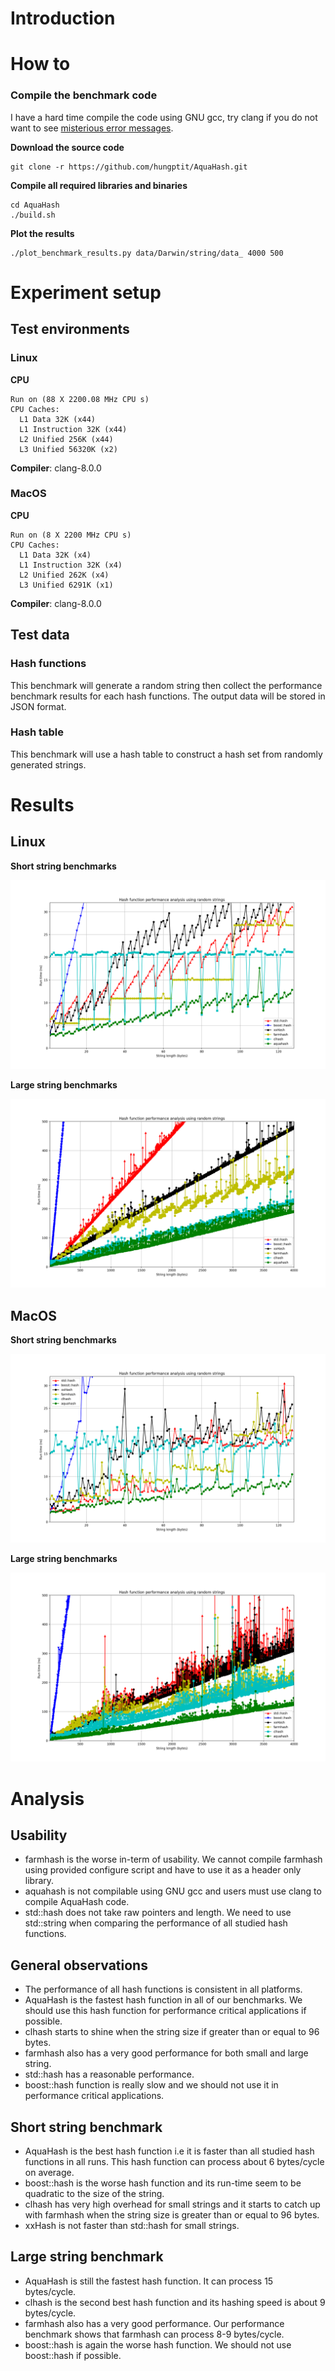 # Introduction #

# How to #

### Compile the benchmark code ###

I have a hard time compile the code using GNU gcc, try clang if you do not want to see [misterious error messages](https://github.com/jandrewrogers/AquaHash/issues/1).

**Download the source code**

``` shell
git clone -r https://github.com/hungptit/AquaHash.git
```

**Compile all required libraries and binaries**

``` shell
cd AquaHash
./build.sh
```

**Plot the results**

``` shell
./plot_benchmark_results.py data/Darwin/string/data_ 4000 500
```

# Experiment setup #

## Test environments ##

### Linux ###

**CPU**
``` shell
Run on (88 X 2200.08 MHz CPU s)
CPU Caches:
  L1 Data 32K (x44)
  L1 Instruction 32K (x44)
  L2 Unified 256K (x44)
  L3 Unified 56320K (x2)
```

**Compiler**: clang-8.0.0

### MacOS ###

**CPU**

``` shell
Run on (8 X 2200 MHz CPU s)
CPU Caches:
  L1 Data 32K (x4)
  L1 Instruction 32K (x4)
  L2 Unified 262K (x4)
  L3 Unified 6291K (x1)
```

**Compiler**: clang-8.0.0

## Test data ##

### Hash functions ###

This benchmark will generate a random string then collect the performance benchmark results for each hash functions. The output data will be stored in JSON format. 

### Hash table ###

This benchmark will use a hash table to construct a hash set from randomly generated strings.

# Results #

## Linux ##

**Short string benchmarks**

![Small string performance](small_string_linux.png) 

**Large string benchmarks**

![Large string performance](large_string_linux.png) 

## MacOS ##

**Short string benchmarks**

![Small string performance](small_string_macos.png) 

**Large string benchmarks**

![Large string performance](large_string_macos.png) 

<!-- ## Window Linux Subsystem ## -->

<!-- **Short string benchmarks** -->

<!-- ![Small string performance](small_string_subsystem.png)  -->

<!-- **Large string benchmarks** -->

<!-- ![Large string performance](large_string_subsystem.png)  -->

# Analysis #

## Usability ##

* farmhash is the worse in-term of usability. We cannot compile farmhash using provided configure script and have to use it as a header only library.
* aquahash is not compilable using GNU gcc and users must use clang to compile AquaHash code.
* std::hash does not take raw pointers and length. We need to use std::string when comparing the performance of all studied hash functions.

## General observations ##

* The performance of all hash functions is consistent in all platforms.
* AquaHash is the fastest hash function in all of our benchmarks. We should use this hash function for performance critical applications if possible.
* clhash starts to shine when the string size if greater than or equal to 96 bytes.
* farmhash also has a very good performance for both small and large string.
* std::hash has a reasonable performance.
* boost::hash function is really slow and we should not use it in performance critical applications.

## Short string benchmark ##

* AquaHash is the best hash function i.e it is faster than all studied hash functions in all runs. This hash function can process about 6 bytes/cycle on average.
* boost::hash is the worse hash function and its run-time seem to be quadratic to the size of the string.
* clhash has very high overhead for small strings and it starts to catch up with farmhash when the string size is greater than or equal to 96 bytes.  
* xxHash is not faster than std::hash for small strings. 

## Large string benchmark ##

* AquaHash is still the fastest hash function. It can process 15 bytes/cycle.
* clhash is the second best hash function and its hashing speed is about 9 bytes/cycle.
* farmhash also has a very good performance. Our performance benchmark shows that farmhash can process 8-9 bytes/cycle.
* boost::hash is again the worse hash function. We should not use boost::hash if possible.
